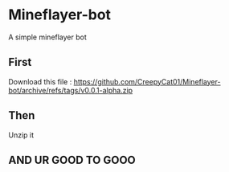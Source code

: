 # Mineflayer-bot
A simple mineflayer bot



## First 
Download this file : https://github.com/CreepyCat01/Mineflayer-bot/archive/refs/tags/v0.0.1-alpha.zip

## Then 
Unzip it 

## AND UR GOOD TO GOOO
